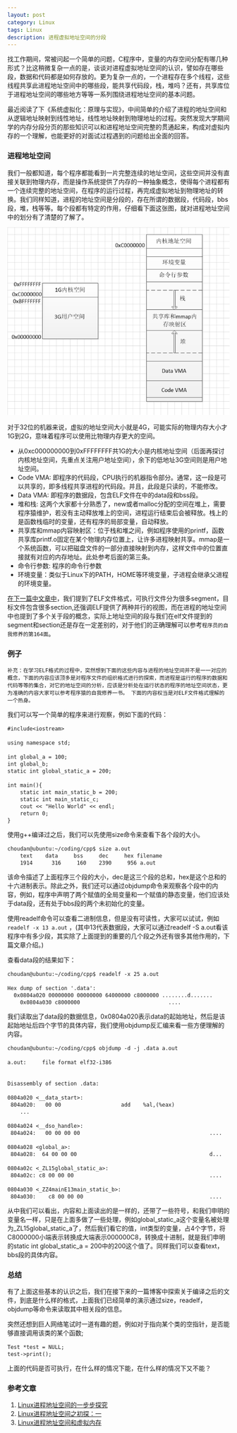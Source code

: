 ```yaml
---
layout: post
category: Linux
tags: Linux
description: 进程虚拟地址空间的分段
---
```


找工作期间，常被问起一个简单的问题，C程序中，变量的内存空间分配有哪几种形式？比这稍微复杂一点的是，谈谈对进程虚拟地址空间的认识，譬如存在哪些段，数据和代码都是如何存放的。更为复杂一点的，一个进程存在多个线程，这些线程共享此进程地址空间中的哪些段，能共享代码段，栈，堆吗？还有，共享库位于进程地址空间的哪些地方等等一系列围绕进程地址空间的基本问题。

最近阅读了下《系统虚拟化：原理与实现》，中间简单的介绍了进程的地址空间和从逻辑地址映射到线性地址，线性地址映射到物理地址的过程。突然发现大学期间学的内存分段分页的那些知识可以和进程地址空间完整的贯通起来，构成对虚拟内存的一个理解，也能更好的对面试过程遇到的问题给出全面的回答。

### 进程地址空间 

我们一般都知道，每个程序都能看到一片完整连续的地址空间，这些空间并没有直接关联到物理内存，而是操作系统提供了内存的一种抽象概念，使得每个进程都有一个连续完整的地址空间，在程序的运行过程，再完成虚拟地址到物理地址的转换。我们同样知道，进程的地址空间是分段的，存在所谓的数据段，代码段，bbs段，堆，栈等等。每个段都有特定的作用，仔细看下面这张图，就对进程地址空间中的划分有了清楚的了解了。

<img src="/assets/img/linux_process_address_space_02.png" width="700px">

对于32位的机器来说，虚拟的地址空间大小就是4G，可能实际的物理内存大小才1G到2G，意味着程序可以使用比物理内存更大的空间。

* 从0xc000000000到0xFFFFFFFF共1G的大小是内核地址空间（后面再探讨内核地址空间，先重点关注用户地址空间），余下的低地址3G空间则是用户地址空间。
* Code VMA: 即程序的代码段，CPU执行的机器指令部分。通常，这一段是可以共享的，即多线程共享进程的代码段。并且，此段是只读的，不能修改。
* Data VMA: 即程序的数据段，包含ELF文件在中的data段和bss段。
* 堆和栈: 这两个大家都十分熟悉了，new或者malloc分配的空间在堆上，需要程序猿维护，若没有主动释放堆上的空间，进程运行结束后会被释放。栈上的是函数栈临时的变量，还有程序的局部变量，自动释放。
* 共享库和mmap内容映射区：位于栈和堆之间，例如程序使用的printf，函数共享库printf.o固定在某个物理内存位置上，让许多进程映射共享。mmap是一个系统函数，可以把磁盘文件的一部分直接映射到内存，这样文件中的位置直接就有对应的内存地址。此处参考后面的第三条。
* 命令行参数: 程序的命令行参数
* 环境变量：类似于Linux下的PATH，HOME等环境变量，子进程会继承父进程的环境变量。

[在下一篇中文章中](http://www.choudan.net/2013/10/25/Linux进程地址空间学习%28二%29.html)，我们提到了ELF文件格式，可执行文件分为很多segment，目标文件包含很多section,还强调ELF提供了两种并行的视图，而在进程的地址空间中也提到了多个关于段的概念，实际上地址空间的段与我们在elf文件提到的segment和section还是存在一定差别的，对于他们的正确理解可以参考`程序员的自我修养的第164面`。

### 例子

`补充：在学习ELF格式的过程中，突然想到下面的这些内容与进程的地址空间并不是一一对应的概念，下面的内容应该顶多是对程序文件的组织格式进行的探索，而进程是运行的程序的数据和代码等等的集合，对它的地址空间的分析，应该是分析处在运行状态的程序的地址空间状态，更为准确的内容大家可以参考程序猿的自我修养一书。 下面的内容权当是对ELF文件格式理解的一个热身。` 

我们可以写一个简单的程序来进行观察，例如下面的代码：

    #include<iostream>

    using namespace std;

    int global_a = 100;
    int global_b;
    static int global_static_a = 200;

    int main(){
        static int main_static_b = 200;
        static int main_static_c;
        cout << "Hello World" << endl;
        return 0;
    }

使用g++编译过之后，我们可以先使用size命令来查看下各个段的大小。

    choudan@ubuntu:~/coding/cpp$ size a.out 
        text    data     bss     dec     hex filename
        1914      316     160    2390     956 a.out

该命令描述了上面程序三个段的大小，dec是这三个段的总和，hex是这个总和的十六进制表示。除此之外，我们还可以通过objdump命令来观察各个段中的内容，例如，程序中声明了两个赋值的全局变量和一个赋值的静态变量，他们应该处于data段，还有处于bbs段的两个未初始化的变量。

使用readelf命令可以查看二进制信息，但是没有可读性，大家可以试试，例如 `readelf -x 13 a.out` ，(其中13代表数据段，大家可以通过readelf -S a.out看该程序中有多少段，其实除了上面提到的重要的几个段之外还有很多其他作用的，下篇文章介绍。)

查看data段的结果如下：

    choudan@ubuntu:~/coding/cpp$ readelf -x 25 a.out

    Hex dump of section '.data':
      0x0804a020 00000000 00000000 64000000 c8000000 ........d.......
        0x0804a030 c8000000                            ....

我们读取出了data段的数据信息，0x0804a020表示data的起始地址，然后是该起始地址后四个字节的具体内容，我们使用objdump反汇编来看一些方便理解的内容。

    choudan@ubuntu:~/coding/cpp$ objdump -d -j .data a.out 

    a.out:     file format elf32-i386


    Disassembly of section .data:

    0804a020 <__data_start>:
     804a020:   00 00                   add    %al,(%eax)
        ...
        
    0804a024 <__dso_handle>:
     804a024:   00 00 00 00                                         ....
         
    0804a028 <global_a>:
     804a028:  64 00 00 00                                          d...
          
    0804a02c <_ZL15global_static_a>:
     804a02c: c8 00 00 00                                           ....
           
    0804a030 <_ZZ4mainE13main_static_b>:
     804a030:    c8 00 00 00                                        ....

从中我们可以看出，内容和上面读出的是一样的，还带了一些符号，和我们申明的变量名一样，只是在上面多做了一些处理，例如global_static_a这个变量名被处理为_ZL15global_static_a了，然后我们看它的值，int类型的变量，占4个字节，将C8000000小端表示转换成大端表示000000C8，转换成十进制，就是我们申明的static int global_static_a = 200中的200这个值了。同样我们可以查看text，bbs段的具体内容。

### 总结 

有了上面这些基本的认识之后，我们在接下来的一篇博客中探索关于编译之后的文件，到底是什么样的格式，上面我们已经简单的演示通过size，readelf，objdump等命令来读取其中相关段的信息。

突然还想到巨人网络笔试时一道有趣的题，例如对于指向某个类的空指针，是否能够直接调用该类的某个函数;

    Test *test = NULL;
    test->print();

上面的代码是否可执行，在什么样的情况下能，在什么样的情况下又不能？


### 参考文章

1. [Linux进程地址空间的一步步探究](http://soft.chinabyte.com/os/51/12324551.shtml)
2. [Linux进程地址空间之初探：一](http://www.cnblogs.com/justcxtoworld/archive/2013/05/23/3095846.html)
3. [Linux进程地址空间和虚拟内存](http://blog.csdn.net/jnu_simba/article/details/8917076)

